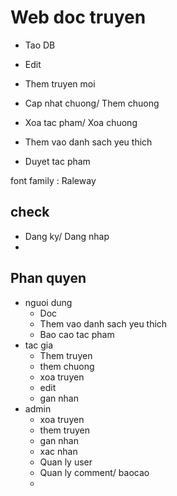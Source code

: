 # Web doc truyen

- Tao DB

- Edit
- Them truyen moi
- Cap nhat chuong/ Them chuong
- Xoa tac pham/ Xoa chuong

- Them vao danh sach yeu thich
- Duyet tac pham

font family : Raleway

## check
- Dang ky/ Dang nhap
- 
## Phan quyen
- nguoi dung
  - Doc
  - Them vao danh sach yeu thich
  - Bao cao tac pham
- tac gia
  - Them truyen
  - them chuong
  - xoa truyen
  - edit
  - gan nhan
- admin
  - xoa truyen
  - them truyen
  - gan nhan
  - xac nhan
  - Quan ly user
  - Quan ly comment/ baocao
  - 